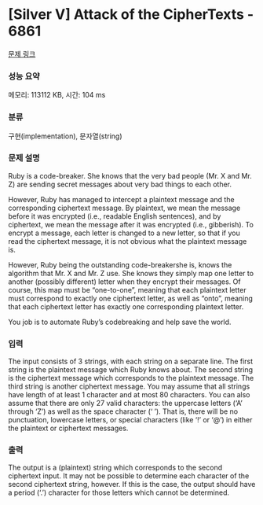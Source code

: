 # [Silver V] Attack of the CipherTexts - 6861 

[문제 링크](https://www.acmicpc.net/problem/6861) 

### 성능 요약

메모리: 113112 KB, 시간: 104 ms

### 분류

구현(implementation), 문자열(string)

### 문제 설명

<p>Ruby is a code-breaker. She knows that the very bad people (Mr. X and Mr. Z) are sending secret messages about very bad things to each other.</p>

<p>However, Ruby has managed to intercept a plaintext message and the corresponding ciphertext message. By plaintext, we mean the message before it was encrypted (i.e., readable English sentences), and by ciphertext, we mean the message after it was encrypted (i.e., gibberish). To encrypt a message, each letter is changed to a new letter, so that if you read the ciphertext message, it is not obvious what the plaintext message is.</p>

<p>However, Ruby being the outstanding code-breakershe is, knows the algorithm that Mr. X and Mr. Z use. She knows they simply map one letter to another (possibly different) letter when they encrypt their messages. Of course, this map must be “one-to-one”, meaning that each plaintext letter must correspond to exactly one ciphertext letter, as well as “onto”, meaning that each ciphertext letter has exactly one corresponding plaintext letter.</p>

<p>You job is to automate Ruby’s codebreaking and help save the world.</p>

### 입력 

 <p>The input consists of 3 strings, with each string on a separate line. The first string is the plaintext message which Ruby knows about. The second string is the ciphertext message which corresponds to the plaintext message. The third string is another ciphertext message. You may assume that all strings have length of at least 1 character and at most 80 characters. You can also assume that there are only 27 valid characters: the uppercase letters (‘A’ through ‘Z’) as well as the space character (‘ ’). That is, there will be no punctuation, lowercase letters, or special characters (like ‘!’ or ‘@’) in either the plaintext or ciphertext messages.</p>

### 출력 

 <p>The output is a (plaintext) string which corresponds to the second ciphertext input. It may not be possible to determine each character of the second ciphertext string, however. If this is the case, the output should have a period (‘.’) character for those letters which cannot be determined.</p>

